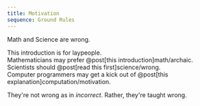 ```yaml
---
title: Motivation
sequence: Ground Rules
---
```


Math and Science are wrong.

<div class="asides">
  <aside class="info" markdown="block">
  This introduction is for laypeople.
  </aside>

  <aside class="rules" markdown="block">
  Mathematicians may prefer @post[this introduction]math/archaic.
  </aside>

  <aside class="knowledge" markdown="block">
  Scientists should @post[read this first]science/wrong.
  </aside>

  <aside class="computer" markdown="block">
  Computer programmers may get a kick out of @post[this explanation]computation/motivation.
  </aside>
</div>

They're not wrong as in *incorrect*. Rather, they're taught wrong.
